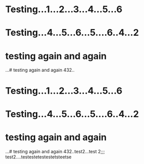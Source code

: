 # Testing...1...2...3...4...5...6
# Testing...4...5...6...5....6..4...2
# testing again and again
...# testing again and again
432..
# Testing...1...2...3...4...5...6
# Testing...4...5...6...5....6..4...2
# testing again and again
...# testing again and again
432..test2...test 2;;;
test2....testestetestestetsteetse
